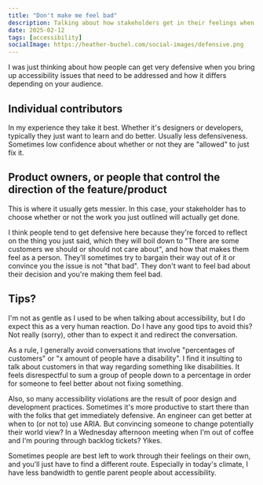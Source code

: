 ```yaml
---
title: "Don't make me feel bad"
description: Talking about how stakeholders get in their feelings when discussing accessibility
date: 2025-02-12
tags: [accessibility]
socialImage: https://heather-buchel.com/social-images/defensive.png
---
```


I was just thinking about how people can get very defensive when you bring up accessibility issues that need to be addressed and how it differs depending on your audience.

## Individual contributors

In my experience they take it best. Whether it's designers or developers, typically they just want to learn and do better. Usually less defensiveness. Sometimes low confidence about whether or not they are "allowed" to just fix it.

## Product owners, or people that control the direction of the feature/product

This is where it usually gets messier. In this case, your stakeholder has to choose whether or not the work you just outlined will actually get done. 

I think people tend to get defensive here because they're forced to reflect on the thing you just said, which they will boil down to "There are some customers we should or should not care about", and how that makes them feel as a person. They'll sometimes try to bargain their way out of it or convince you the issue is not "that bad". They don't want to feel bad about their decision and you're making them feel bad.

## Tips?

I'm not as gentle as I used to be when talking about accessibility, but I do expect this as a very human reaction. Do I have any good tips to avoid this? Not really (sorry), other than to expect it and redirect the conversation. 

As a rule, I generally avoid conversations that involve "percentages of customers" or "x amount of people have a disability". I find it insulting to talk about customers in that way regarding something like disabilities. It feels disrespectful to sum a group of people down to a percentage in order for someone to feel better about not fixing something.

Also, so many accessibility violations are the result of poor design and development practices. Sometimes it's more productive to start there than with the folks that get immediately defensive. An engineer can get better at when to (or not to) use ARIA. But convincing someone to change potentially their world view? In a Wednesday afternoon meeting when I'm out of coffee and I'm pouring through backlog tickets? Yikes.

Sometimes people are best left to work through their feelings on their own, and you'll just have to find a different route. Especially in today's climate, I have less bandwidth to gentle parent people about accessibility.


